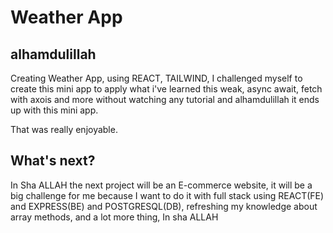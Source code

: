 # Weather App

## alhamdulillah

Creating Weather App, using REACT, TAILWIND, I challenged myself to create this mini app to apply what i've learned this weak, async await, fetch with axois and more without watching any tutorial and alhamdulillah it ends up with this mini app.

That was really enjoyable.

## What's next?

In Sha ALLAH the next project will be an E-commerce website, it will be a big challenge for me because I want to do it with full stack using REACT(FE) and EXPRESS(BE) and POSTGRESQL(DB), refreshing my knowledge about array methods, and a lot more thing, In sha ALLAH
